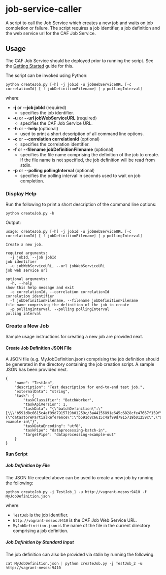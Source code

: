 # job-service-caller
A script to call the Job Service which creates a new job and waits on job completion or failure. The script requires a job identifier, a
job definition and the web service url for the CAF Job Service.

## Usage

The CAF Job Service should be deployed prior to running the script.
See the [Getting Started](https://pages.github.hpe.com/caf/job-service/pages/en-us/Getting-Started) guide for this.

The script can be invoked using Python:

    python createJob.py [-h] -j jobId -u jobWebServiceURL [-c correlationId] [-f jobDefinitionFilename] [-p pollingInterval]

where:

- **-j** or **--job jobId** (required)
    - specifies the job identifier.
- **-u** or **--url jobWebServiceURL** (required)
    - specifies the CAF Job Service URL.
- **-h** or **--help** (optional) 
    - used to print a short description of all command line options.
- **-c** or **--correlation correlationId** (optional) 
    - specifies the correlation identifier.
- **-f** or **--filename jobDefinitionFilename** (optional) 
    - specifies the file name comprising the definition of the job to create.
      If the file name is not specified, the job definition will be read from stdin.
- **-p** or **--polling pollingInterval** (optional) 
    - specifies the polling interval in seconds used to wait on job completion.

### Display Help

Run the following to print a short description of the command line options:

    python createJob.py -h

Output:

    usage: createJob.py [-h] -j jobId -u jobWebServiceURL [-c correlationId] [-f jobDefinitionFilename] [-p pollingInterval]
    
    Create a new job.
    
    required arguments:
      -j jobId, --job jobId                                             job identifier
      -u jobWebServiceURL, --url jobWebServiceURL                       job web service url
    
    optional arguments:
      -h, --help                                                        show this help message and exit
      -c correlationId, --correlation correlationId                     correlation identifier
      -f jobDefinitionFilename, --filename jobDefinitionFilename        file name comprising the definition of the job to create
      -p pollingInterval, --polling pollingInterval                     polling interval



### Create a New Job

Sample usage instructions for creating a new job are provided next.

#### Create Job Definition JSON File

A JSON file (e.g. MyJobDefinition.json) comprising the job definition should be generated in the directory containing the job creation
script. A sample JSON has been provided next.

    {
        "name": "TestJob",
        "description": "Test description for end-to-end test job.",
        "externalData": "string",
        "task": {
            "taskClassifier": "BatchWorker",
            "taskApiVersion": 1,
            "taskData": "{\"batchDefinition\":\"[\\\"b591d8c6615c4af99d7915719b01259c/3a44156891e645c6828cfe47667f159f\\\"]\",\"batchType\":\"AssetIdBatchPlugin\",\"taskMessageType\":\"ExampleWorkerTaskBuilder\",\"taskMessageParams\":{\"datastorePartialReference\":\"b591d8c6615c4af99d7915719b01259c\",\"action\":\"REVERSE\"},\"targetPipe\":\"dataprocessing-example-in\"}",
            "taskDataEncoding": "utf8",
            "taskPipe": "dataprocessing-batch-in",
            "targetPipe": "dataprocessing-example-out"
        }
    }


#### Run Script

##### Job Definition by File
The JSON file created above can be used to create a new job by running the following:

    python createJob.py -j TestJob_1 -u http://vagrant-mesos:9410 -f MyJobDefinition.json

where:

- `TestJob` is the job identifier.
- `http://vagrant-mesos:9410` is the CAF Job Web Service URL.
- `MyJobDefinition.json` is the name of the file in the current directory comprising a job definition.

##### Job Definition by Standard Input
The job definition can also be provided via stdin by running the following:

    cat MyJobDefinition.json | python createJob.py -j TestJob_2 -u http://vagrant-mesos:9410
